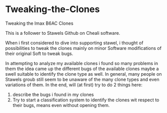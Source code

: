 # Tweaking-the-Clones
Tweaking the Imax B6AC Clones

This is a follower to Stawels Github on Cheali software.

When i first considered to dive into supporting stawel, i thought of possibilities to tweak the clones mainly on minor Software modifications of their original Soft to tweak bugs.

In attempting to analyze my available clones i found so many problems in them the idea came up the different bugs of the available clones maybe a swell suitable to identify the clone type as well. In general, many people on Stawels groub still seem to be unaware of the many clone types and even variations of them. 
In the end, will (at first) try to do 2 things here:

1) describe the bugs i found in my clones
2) Try to start a classification system to identify the clones wit respect to their bugs, means even without opening them. 
